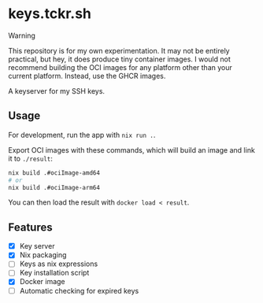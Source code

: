 # keys.tckr.sh

> [!WARNING]
> This repository is for my own experimentation. It may not be
> entirely practical, but hey, it does produce tiny container images.
> I would not recommend building the OCI images for any platform
> other than your current platform. Instead, use the GHCR images.

A keyserver for my SSH keys.

## Usage

For development, run the app with `nix run .`.

Export OCI images with these commands, which will
build an image and link it to `./result`:

```sh
nix build .#ociImage-amd64
# or
nix build .#ociImage-arm64
```

You can then load the result with `docker load < result`.

## Features

- [x] Key server
- [x] Nix packaging
- [ ] Keys as nix expressions
- [ ] Key installation script
- [x] Docker image
- [ ] Automatic checking for expired keys
